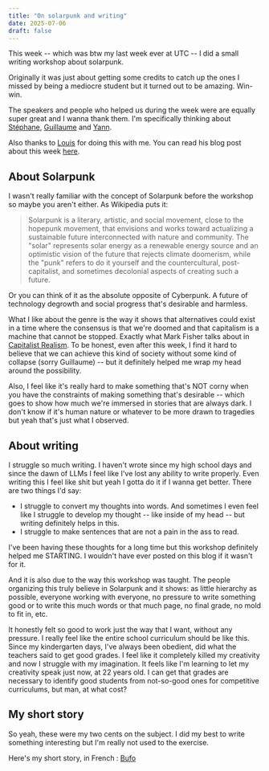 ```yaml
---
title: "On solarpunk and writing"
date: 2025-07-06
draft: false
---
```


This week -- which was btw my last week ever at UTC -- I did a small writing workshop about solarpunk.

Originally it was just about getting some credits to catch up the ones I missed by being a mediocre student but it turned out to be amazing. Win-win.

The speakers and people who helped us during the week were are equally super great and I wanna thank them. I'm specifically thinking about [Stéphane](https://stph.crzt.fr/), [Guillaume](https://costech.utc.fr/membres/carnino-guillaume/) and [Yann](https://www.kervran.org/).

Also thanks to [Louis](https://sioulruble.github.io/) for doing this with me. You can read his blog post about this week [here]().

## About Solarpunk

I wasn't really familiar with the concept of Solarpunk before the workshop so maybe you aren't either. As Wikipedia puts it:

>Solarpunk is a literary, artistic, and social movement, close to the hopepunk movement, that envisions and works toward actualizing a sustainable future interconnected with nature and community. The "solar" represents solar energy as a renewable energy source and an optimistic vision of the future that rejects climate doomerism, while the "punk" refers to do it yourself and the countercultural, post-capitalist, and sometimes decolonial aspects of creating such a future.

Or you can think of it as the absolute opposite of Cyberpunk. A future of technology degrowth and social progress that's desirable and harmless.

What I like about the genre is the way it shows that alternatives could exist in a time where the consensus is that we're doomed and that capitalism is a machine that cannot be stopped. Exactly what Mark Fisher talks about in [Capitalist Realism](https://en.wikipedia.org/wiki/Capitalist_Realism). To be honest, even after this week, I find it hard to believe that we can achieve this kind of society without some kind of collapse (sorry Guillaume) -- but it definitely helped me wrap my head around the possibility.

Also, I feel like it's really hard to make something that's NOT corny when you have the constraints of making something that's desirable -- which goes to show how much we're immersed in stories that are always dark. I don't know if it's human nature or whatever to be more drawn to tragedies but yeah that's just what I observed.

## About writing

I struggle so much writing. I haven't wrote since my high school days and since the dawn of LLMs I feel like I've lost any ability to write properly. Even writing this I feel like shit but yeah I gotta do it if I wanna get better. There are two things I'd say:
- I struggle to convert my thoughts into words. And sometimes I even feel like I struggle to develop my thought -- like inside of my head -- but writing definitely helps in this.
- I struggle to make sentences that are not a pain in the ass to read.

I've been having these thoughts for a long time but this workshop definitely helped me STARTING. I wouldn't have ever posted on this blog if it wasn't for it.

And it is also due to the way this workshop was taught. The people organizing this truly believe in Solarpunk and it shows: as little hierarchy as possible, everyone working with everyone, no pressure to write something good or to write this much words or that much page, no final grade, no mold to fit in, etc.

It honestly felt so good to work just the way that I want, without any pressure. I really feel like the entire school curriculum should be like this. Since my kindergarten days, I've always been obedient, did what the teachers said to get good grades. I feel like it completely killed my creativity and now I struggle with my imagination. It feels like I'm learning to let my creativity speak just now, at 22 years old. I can get that grades are necessary to identify good students from not-so-good ones for competitive curriculums, but man, at what cost?

## My short story

So yeah, these were my two cents on the subject. I did my best to write something interesting but I'm really not used to the exercise.

Here's my short story, in French : [Bufo](/assets/cavelius.walid.bufo.cc-by-sa.pdf)
